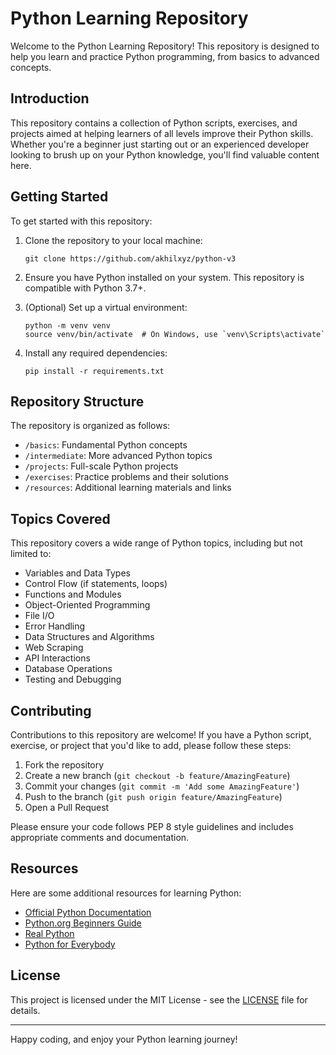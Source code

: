 # Python Learning Repository

Welcome to the Python Learning Repository! This repository is designed to help you learn and practice Python programming, from basics to advanced concepts.

## Introduction

This repository contains a collection of Python scripts, exercises, and projects aimed at helping learners of all levels improve their Python skills. Whether you're a beginner just starting out or an experienced developer looking to brush up on your Python knowledge, you'll find valuable content here.

## Getting Started

To get started with this repository:

1. Clone the repository to your local machine:
   ```
   git clone https://github.com/akhilxyz/python-v3
   ```

2. Ensure you have Python installed on your system. This repository is compatible with Python 3.7+.

3. (Optional) Set up a virtual environment:
   ```
   python -m venv venv
   source venv/bin/activate  # On Windows, use `venv\Scripts\activate`
   ```

4. Install any required dependencies:
   ```
   pip install -r requirements.txt
   ```

## Repository Structure

The repository is organized as follows:

- `/basics`: Fundamental Python concepts
- `/intermediate`: More advanced Python topics
- `/projects`: Full-scale Python projects
- `/exercises`: Practice problems and their solutions
- `/resources`: Additional learning materials and links

## Topics Covered

This repository covers a wide range of Python topics, including but not limited to:

- Variables and Data Types
- Control Flow (if statements, loops)
- Functions and Modules
- Object-Oriented Programming
- File I/O
- Error Handling
- Data Structures and Algorithms
- Web Scraping
- API Interactions
- Database Operations
- Testing and Debugging

## Contributing

Contributions to this repository are welcome! If you have a Python script, exercise, or project that you'd like to add, please follow these steps:

1. Fork the repository
2. Create a new branch (`git checkout -b feature/AmazingFeature`)
3. Commit your changes (`git commit -m 'Add some AmazingFeature'`)
4. Push to the branch (`git push origin feature/AmazingFeature`)
5. Open a Pull Request

Please ensure your code follows PEP 8 style guidelines and includes appropriate comments and documentation.

## Resources

Here are some additional resources for learning Python:

- [Official Python Documentation](https://docs.python.org/3/)
- [Python.org Beginners Guide](https://wiki.python.org/moin/BeginnersGuide)
- [Real Python](https://realpython.com/)
- [Python for Everybody](https://www.py4e.com/)

## License

This project is licensed under the MIT License - see the [LICENSE](LICENSE) file for details.

---

Happy coding, and enjoy your Python learning journey!